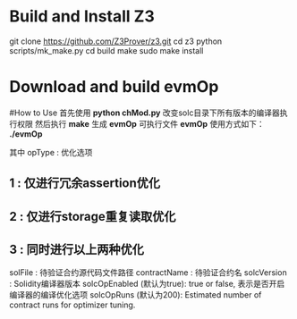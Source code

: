 # Build and Install Z3
git clone https://github.com/Z3Prover/z3.git
cd z3
python scripts/mk_make.py
cd build
make
sudo make install

# Download and build evmOp


#How to Use
首先使用 **python chMod.py** 改变solc目录下所有版本的编译器执行权限
然后执行 **make** 生成  **evmOp** 可执行文件
  **evmOp** 使用方式如下：
**./evmOp <opType> <solFile> <contractName> <solcVersion> <solcOpEnabled> <solcOpRuns>**

其中
opType : 优化选项
## 1 : 仅进行冗余assertion优化
## 2 : 仅进行storage重复读取优化
## 3 : 同时进行以上两种优化
solFile : 待验证合约源代码文件路径
contractName : 待验证合约名
solcVersion : Solidity编译器版本
solcOpEnabled (默认为true): true or false, 表示是否开启编译器的编译优化选项
solcOpRuns (默认为200): Estimated number of contract runs for optimizer tuning.